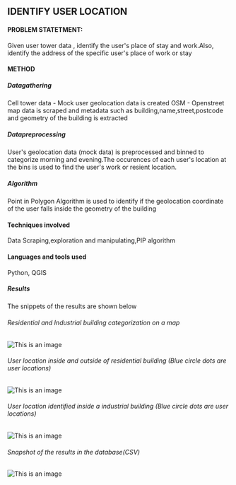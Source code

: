 ## IDENTIFY USER LOCATION

#### PROBLEM STATETMENT:
Given user tower data , identify the user's place of stay and work.Also, 
identify the address of the specific user's place of work or stay


#### METHOD

##### Datagathering
Cell tower data - Mock user geolocation data is created 
OSM - Openstreet map data is scraped and metadata such as building,name,street,postcode and geometry of the building is extracted

##### Datapreprocessing
User's geolocation data (mock data) is preprocessed and binned to categorize morning and evening.The occurences of each user's location at the bins is used to find the user's work or resient location.

##### Algorithm
Point in Polygon Algorithm is used to identify if the geolocation coordinate of the user falls inside the geometry of the building

#### Techniques involved
Data Scraping,exploration and manipulating,PIP algorithm

#### Languages and tools used
Python, QGIS


##### Results 
The snippets of the results are shown below

###### Residential and Industrial building categorization on a map
![This is an image](https://www.linkpicture.com/q/industrialandresidential.png)

###### User location inside and outside of residential building (Blue circle dots are user locations)
![This is an image](https://www.linkpicture.com/q/pointlyinandoutresidential.png)

###### User location identified inside a industrial building (Blue circle dots are user locations)
![This is an image](https://www.linkpicture.com/q/pointlyinginsideindustrial.png)

###### Snapshot of the results in the database(CSV)
![This is an image](https://www.linkpicture.com/q/snapshotofresults.png)



